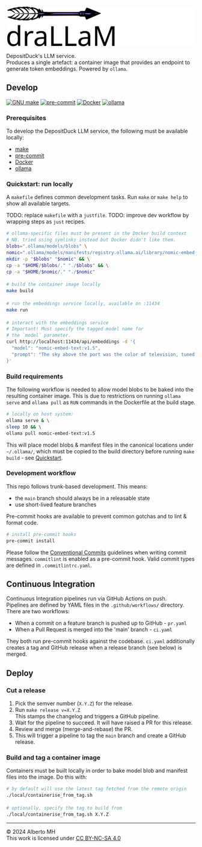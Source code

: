 <!-- markdownlint-disable MD041 -->
![draLLaM arrow logo](draLLaM.svg "DepositDuck draLLaM")

DepositDuck's LLM service.  
Produces a single artefact: a container image that provides an endpoint to
generate token embeddings. Powered by `ollama`.

## Develop

[![GNU make](https://img.shields.io/badge/GNU_make-f2efe4?logo=gnu&logoColor=a32d2a)](https://github.com/pre-commit/pre-commit)
[![pre-commit](https://img.shields.io/badge/pre--commit-FAB040?logo=pre-commit&logoColor=1f2d23)](https://github.com/pre-commit/pre-commit)
[![Docker](https://img.shields.io/badge/Docker-2496ED?logo=docker&logoColor=ffffff)](https://docs.docker.com/manuals/)
[![ollama](https://img.shields.io/badge/%F0%9F%A6%99%20ollama-black.svg)](https://ollama.com/)

### Prerequisites

To develop the DepositDuck LLM service, the following must be available locally:

- [make](https://www.gnu.org/software/make/)
- [pre-commit](https://pre-commit.com/)
- [Docker](https://docs.docker.com/)
- [ollama](https://ollama.com/download)

### Quickstart: run locally

A `makefile` defines common development tasks. Run `make` or `make help` to show all
available targets.

TODO: replace `makefile` with a `justfile`.
TODO: improve dev workflow by wrapping steps as `just` recipes.

```sh
# ollama-specific files must be present in the Docker build context
# NB. tried using symlinks instead but Docker didn't like them.
blobs=".ollama/models/blobs" \
nomic=".ollama/models/manifests/registry.ollama.ai/library/nomic-embed-text" && \
mkdir -p "$blobs" "$nomic" && \
cp -a "$HOME/$blobs/." "./$blobs" && \
cp -a "$HOME/$nomic/." "./$nomic"

# build the container image locally
make build

# run the embeddings service locally, available on :11434
make run

# interact with the embeddings service
# Important! Must specify the tagged model name for
# the `model` parameter.
curl http://localhost:11434/api/embeddings -d '{
  "model": "nomic-embed-text:v1.5",
  "prompt": "The sky above the port was the color of television, tuned to a dead channel."
}'
```

### Build requirements

The following workflow is needed to allow model blobs to be baked into the resulting
container image. This is due to restrictions on running `ollama serve` and `ollama pull`
as `RUN` commands in the Dockerfile at the build stage.

```sh
# locally on host system:
ollama serve & \
sleep 10 && \
ollama pull nomic-embed-text:v1.5
```

This will place model blobs & manifest files in the canonical locations under `~/.ollama/`,
which must be copied to the build directory before running `make build` - see [Quickstart](#quickstart-run-locally).

### Development workflow

This repo follows trunk-based development. This means:

- the `main` branch should always be in a releasable state
- use short-lived feature branches

Pre-commit hooks are available to prevent common gotchas and to lint & format code.

```sh
# install pre-commit hooks
pre-commit install
```

Please follow the [Conventional Commits](https://www.conventionalcommits.org/en/v1.0.0/)
guidelines when writing commit messages.
`commitlint` is enabled as a pre-commit hook. Valid commit types are defined in `.commitlintrc.yaml`.

## Continuous Integration

Continuous Integration pipelines run via GitHub Actions on push.  
Pipelines are defined by YAML files in the `.github/workflows/` directory.
There are two workflows:

- When a commit on a feature branch is pushed up to GitHub - `pr.yaml`
- When a Pull Request is merged into the 'main' branch - `ci.yaml`

They both run pre-commit hooks against the codebase. `ci.yaml` additionally creates a tag
and GitHub release when a release branch (see below) is merged.

## Deploy

### Cut a release

1. Pick the semver number (`X.Y.Z`) for the release.
1. Run `make release v=X.Y.Z`  
   This stamps the changelog and triggers a GitHub pipeline.
1. Wait for the pipeline to succeed. It will have raised a PR for this release.
1. Review and merge (merge-and-rebase) the PR.
1. This will trigger a pipeline to tag the `main` branch and create a GitHub release.

### Build and tag a container image

Containers must be built locally in order to bake model blob and manifest files into the
image. Do this with:

```sh
# by default will use the latest tag fetched from the remote origin
./local/containerise_from_tag.sh

# optionally, specify the tag to build from
./local/containerise_from_tag.sh X.Y.Z
```

---

&copy; 2024 Alberto MH  
This work is licensed under [CC BY-NC-SA 4.0](https://creativecommons.org/licenses/by-nc-sa/4.0/)
